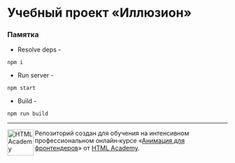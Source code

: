 # Учебный проект «Иллюзион»

### Памятка

- Resolve deps -
```
npm i
```

- Run server -
```
npm start
```

- Build -
```
npm run build
```

---

<a href="https://htmlacademy.ru/intensive/animation"><img align="left" width="60" height="60" alt="HTML Academy" src="https://user-images.githubusercontent.com/79213041/232408732-befe39cc-11ee-4220-8167-32e2e258e43e.jpg"></a>

Репозиторий создан для обучения на интенсивном профессиональном онлайн‑курсе «[Анимация для фронтендеров](https://htmlacademy.ru/intensive/animation)» от [HTML Academy](https://htmlacademy.ru).
